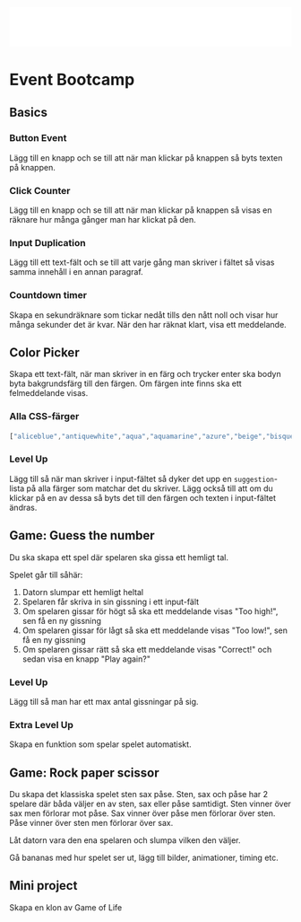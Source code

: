 ![](poster.png)

# Event Bootcamp

## Basics

### Button Event
Lägg till en knapp och se till att när man klickar på knappen så byts texten på knappen.

### Click Counter
Lägg till en knapp och se till att när man klickar på knappen så visas en räknare hur många gånger man har klickat på den.

### Input Duplication
Lägg till ett text-fält och se till att varje gång man skriver i fältet så visas samma innehåll i en annan paragraf.

### Countdown timer
Skapa en sekundräknare som tickar nedåt tills den nått noll och visar hur många sekunder det är kvar.
När den har räknat klart, visa ett meddelande.


## Color Picker
Skapa ett text-fält, när man skriver in en färg och trycker enter ska bodyn byta bakgrundsfärg till den färgen. Om färgen inte finns ska ett felmeddelande visas.

### Alla CSS-färger
```js
["aliceblue","antiquewhite","aqua","aquamarine","azure","beige","bisque","black","blanchedalmond","blue","blueviolet","brown","burlywood","cadetblue","chartreuse","chocolate","coral","cornflowerblue","cornsilk","crimson","cyan","darkblue","darkcyan","darkgoldenrod","darkgray","darkgrey","darkgreen","darkkhaki","darkmagenta","darkolivegreen","darkorange","darkorchid","darkred","darksalmon","darkseagreen","darkslateblue","darkslategray","darkslategrey","darkturquoise","darkviolet","deeppink","deepskyblue","dimgray","dimgrey","dodgerblue","firebrick","floralwhite","forestgreen","fuchsia","gainsboro","ghostwhite","gold","goldenrod","gray","grey","green","greenyellow","honeydew","hotpink","indianred","indigo","ivory","khaki","lavender","lavenderblush","lawngreen","lemonchiffon","lightblue","lightcoral","lightcyan","lightgoldenrodyellow","lightgray","lightgrey","lightgreen","lightpink","lightsalmon","lightseagreen","lightskyblue","lightslategray","lightslategrey","lightsteelblue","lightyellow","lime","limegreen","linen","magenta","maroon","mediumaquamarine","mediumblue","mediumorchid","mediumpurple","mediumseagreen","mediumslateblue","mediumspringgreen","mediumturquoise","mediumvioletred","midnightblue","mintcream","mistyrose","moccasin","navajowhite","navy","oldlace","olive","olivedrab","orange","orangered","orchid","palegoldenrod","palegreen","paleturquoise","palevioletred","papayawhip","peachpuff","peru","pink","plum","powderblue","purple","rebeccapurple","red","rosybrown","royalblue","saddlebrown","salmon","sandybrown","seagreen","seashell","sienna","silver","skyblue","slateblue","slategray","slategrey","snow","springgreen","steelblue","tan","teal","thistle","tomato","turquoise","violet","wheat","white","whitesmoke","yellow","yellowgreen"]
```

### Level Up
Lägg till så när man skriver i input-fältet så dyker det upp en `suggestion`-lista på alla färger som matchar det du skriver. Lägg också till att om du klickar på en av dessa så byts det till den färgen och texten i input-fältet ändras.

## Game: Guess the number
Du ska skapa ett spel där spelaren ska gissa ett hemligt tal.

Spelet går till såhär:
1. Datorn slumpar ett hemligt heltal
1. Spelaren får skriva in sin gissning i ett input-fält
1. Om spelaren gissar för högt så ska ett meddelande visas "Too high!", sen få en ny gissning
1. Om spelaren gissar för lågt så ska ett meddelande visas "Too low!", sen få en ny gissning
1. Om spelaren gissar rätt så ska ett meddelande visas "Correct!" och sedan visa en knapp "Play again?"

### Level Up
Lägg till så man har ett max antal gissningar på sig.

### Extra Level Up
Skapa en funktion som spelar spelet automatiskt.


## Game: Rock paper scissor
Du skapa det klassiska spelet sten sax påse.
Sten, sax och påse har 2 spelare där båda väljer en av sten, sax eller påse samtidigt.
Sten vinner över sax men förlorar mot påse.
Sax vinner över påse men förlorar över sten.
Påse vinner över sten men förlorar över sax.

Låt datorn vara den ena spelaren och slumpa vilken den väljer.

Gå bananas med hur spelet ser ut, lägg till bilder, animationer, timing etc.

## Mini project
Skapa en klon av Game of Life